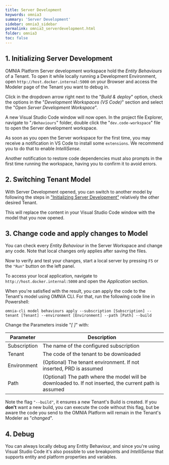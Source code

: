 ```yaml
---
title: Server Development
keywords: omnia3
summary: 'Server Development'
sidebar: omnia3_sidebar
permalink: omnia3_serverdevelopment.html
folder: omnia3
toc: false
---
```


## 1. Initializing Server Development

OMNIA Platform Server development workspace hold the _Entity Behaviours_ of a Tenant. To open it while locally running a Development Environment, open `http://host.docker.internal:5000` on your Browser and access the Modeler page of the Tenant you want to debug in.

Click in the dropdown arrow right next to the "_Build & deploy_" option, check the options in the "_Development Workspaces (VS Code)_" section and select the "_Open Server Development Workspace_".

A new Visual Studio Code window will now open. In the project file Explorer, navigate to "`/Behaviours`" folder, double click the "`dev.code-workspace`" file to open the Server development workspace.

As soon as you open the Server workspace for the first time, you may receive a notification in VS Code to install some `extensions`. We recommend you to do that to enable _IntelliSense_.

Another notification to restore code dependencies must also prompts in the first time running the workspace, having you to confirm it to avoid errors.

## 2. Switching Tenant Model

With Server Development opened, you can switch to another model by following the steps in ["Initializing Server Development"](#1.initializing-server-development) relatively the other desired Tenant.

This will replace the content in your Visual Studio Code window with the model that you now opened.

## 3. Change code and apply changes to Model

You can check every _Entity Behaviour_ in the Server Workspace and change any code. Note that local changes only applies after saving the files.

Now to verify and test your changes, start a local server by pressing `F5` or the `"Run"` button on the left panel.

To access your local application, navigate to `http://host.docker.internal:5000` and open the _Application_ section.

When you're satisfied with the result, you can apply the code to the Tenant's model using OMNIA CLI. For that, run the following code line in Powershell:

```
omnia-cli model behaviours apply --subscription [Subscription] --tenant [Tenant] --environment [Environment] --path [Path] --build
```

Change the Parameters inside "_[ ]_" with:

| Parameter    | Description                                                                                             |
| ------------ | ------------------------------------------------------------------------------------------------------- |
| Subscription | The name of the configured subscription                                                                 |
| Tenant       | The code of the tenant to be downloaded                                                                 |
| Environment  | (Optional) The tenant environment. If not inserted, PRD is assumed                                      |
| Path         | (Optional) The path where the model will be downloaded to. If not inserted, the current path is assumed |

Note the flag `"--build"`, it ensures a new Tenant's Build is created. If you **don't** want a new build, you can execute the code without this flag, but be aware the code you send to the OMNIA Platform will remain in the Tenant's Modeler as "_changed_".

## 4. Debug

You can always locally debug any Entity Behaviour, and since you're using Visual Studio Code it's also possible to use breakpoints and _IntelliSense_ that supports entity and platform properties and variables.
